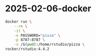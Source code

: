 # 2025-02-06-docker

```bash
docker run \
    --rm \
    -it \
    -e PASSWORD="pissa" \
    -p 8787:8787 \
    -v /$(pwd):/home/rstudio/pizza \
rocker/rstudio:4.4.2
```
